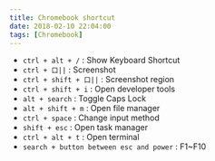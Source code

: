 ```yaml
---
title: Chromebook shortcut
date: 2018-02-10 22:04:00
tags: [Chromebook]
---
```


- `ctrl + alt + /` : Show Keyboard Shortcut
- `ctrl + 口||` : Screenshot
- `ctrl + shift + 口||` : Screenshot region
- `ctrl + shift + i` : Open developer tools
- `alt + search` : Toggle Caps Lock
- `alt + shift + m` : Open file manager
- `ctrl + space` : Change input method
- `shift + esc` : Open task manager
- `ctrl + alt + t` : Open terminal
- `search + button between esc and power` : F1~F10